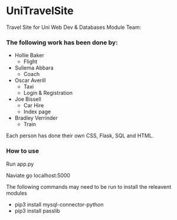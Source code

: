 # UniTravelSite
Travel Site for Uni Web Dev &amp; Databases Module
Team:

### The following work has been done by:

* Hollie Baker
  * Flight
* Suliema Abbara
  * Coach
* Oscar Averill
  * Taxi
  * Login &amp; Registration
* Joe Bissell
  * Car Hire
  * Index page
* Bradley Verrinder
  * Train

Each person has done their own CSS, Flask, SQL and HTML.

### How to use

Run app.py

Naviate go localhost:5000

The following commands may need to be run to install the releavent modules

* pip3 install mysql-connector-python
* pip3 install passlib